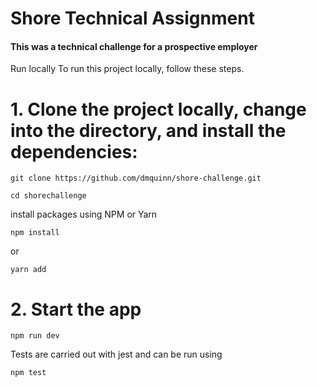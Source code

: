 <h1>Shore Technical Assignment</h1>

<h4>This was a technical challenge for a prospective employer</h4>

Run locally
To run this project locally, follow these steps.

# 1. Clone the project locally, change into the directory, and install the dependencies:
```
git clone https://github.com/dmquinn/shore-challenge.git

cd shorechallenge
```
install packages using NPM or Yarn
```
npm install
```
or
```
yarn add
```
# 2. Start the app
```
npm run dev
```

Tests are carried out with jest and can be run using 

```
npm test
```
